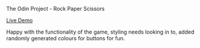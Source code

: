 The Odin Project - Rock Paper Scissors

[Live Demo](https://jochuu.github.io/rock-paper-scissors/)

Happy with the functionality of the game, styling needs looking in to, added randomly generated colours for buttons for fun.
